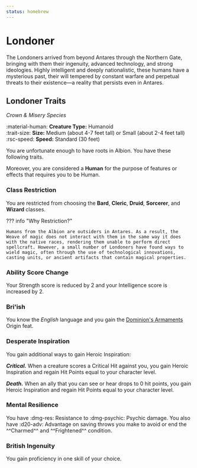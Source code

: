 ```yaml
---
status: homebrew
---
```


# Londoner

The Londoners arrived from beyond Antares through the Northern Gate, bringing with them their ingenuity, advanced technology, and strong ideologies. Highly intelligent and deeply nationalistic, these humans have a mysterious past, their will tempered by constant warfare and perpetual threats to their existence—a reality that persists even in Antares.

## Londoner Traits

*Crown & Misery Species*

:material-human: **Creature Type:** Humanoid  
:trait-size: **Size:** Medium (about 4-7 feet tall) or Small (about 2-4 feet tall)  
:rsc-speed: **Speed:** Standard (30 feet)

You are unfortunate enough to have roots in Albion. You have these following traits. 

Moreover, you are considered a **Human** for the purpose of features or effects that requires you to be Human.

### Class Restriction

You are restricted from choosing the **Bard**, **Cleric**, **Druid**, **Sorcerer**, and **Wizard** classes.

??? info "Why Restriction?"

    Humans from the Albion are outsiders in Antares. As a result, the Weave of magic does not interact with them in the same way it does with the native races, rendering them unable to perform direct spellcraft. However, a small number of Londoners have found ways to wield magic, often through the use of technological innovations, casting units, or ancient artifacts that contain magical properties.

### Ability Score Change

Your Strength score is reduced by 2 and your Intelligence score is increased by 2.

### Bri'ish

You know the *English* language and you gain the [Dominion's Armaments] Origin feat.

### Desperate Inspiration

You gain additional ways to gain Heroic Inspiration:

***Critical.*** When a creature scores a Critical Hit against you, you gain Heroic Inspiration and regain Hit Points equal to your character level.

***Death.*** When an ally that you can see or hear drops to 0 hit points, you gain Heroic Inspiration and regain Hit Points equal to your character level.

### Mental Resilience

You have :dmg-res: Resistance to :dmg-psychic: Psychic damage. You also have :d20-adv: Advantage on saving throws you make to avoid or end the ^^Charmed^^ and ^^Frightened^^ condition.

### British Ingenuity

You gain proficiency in one skill of your choice.

[Dominion's Armaments]: ../../../option/feat/feat-origin/hb.md#dominions-armaments